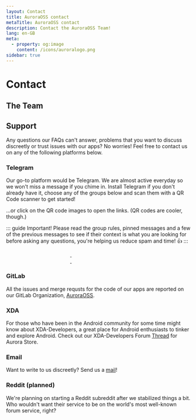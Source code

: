 ```yaml
---
layout: Contact
title: AuroraOSS contact
metaTitle: AuroraOSS contact
description: Contact the AuroraOSS Team!
lang: en-GB
meta:
  - property: og:image
    content: /icons/auroralogo.png
sidebar: true
---
```

# Contact

## The Team

<ContactsPage />

## Support

Any questions our FAQs can't answer, problems that you want to discuss discreetly or trust issues with our apps? No worries! Feel free to contact us on any of the following platforms below.

### Telegram

Our go-to platform would be Telegram. We are almost active everyday so we won't miss a message if you chime in. Install Telegram if you don't already have it, choose any of the groups below and scan them with a QR Code scanner to get started!

...or click on the QR code images to open the links. (QR codes are cooler, though.)


::: guide Important!
Please read the group rules, pinned messages and a few of the previous messages to see if their context is what you are looking for before asking any questions, you're helping us reduce spam and time! 👍
:::


<a href="https://t.me/aurorafficial" target="_blank" rel="noopener">
  <img :src="$withBase('/assets/tg-auroraofficial-qr.png')" width="175px" />
</a>

<a href="https://t.me/aurorasupport" target="_blank" rel="noopener">
  <img :src="$withBase('/assets/tg-aurorasupport-qr.png')" width="175px" />
</a>

<a href="https://t.me/auroradroid" target="_blank" rel="noopener">
  <img :src="$withBase('/assets/tg-auroradroid-qr.png')" width="175px" />
</a>

<a href="https://t.me/AuroroaOT" target="_blank" rel="noopener">
  <img :src="$withBase('/assets/tg-auroraot-qr.png')" width="175px" />
</a>


### GitLab

All the issues and merge requsts for the code of our apps are reported on our GitLab Organization, [AuroraOSS](https://gitlab.com/auroraoss).

### XDA

For those who have been in the Android community for some time might know about XDA-Developers, a great place for Android enthusiasts to tinker and explore Android. Check out our XDA-Developers Forum [Thread](https://forum.xda-developers.com/t/app-5-0-aurora-store-an-unofficial-oss-play-store-client-may-16.3739733/) for Aurora Store.

### Email

Want to write to us discreetly? Send us a [mail](mailto:auroraoss.dev@gmail.com)!

### Reddit (planned)

We're planning on starting a Reddit subreddit after we stabilized things a bit. Who wouldn't want their service to be on the world's most well-known forum service, right?

<!-- NOTE TO SELF
add icons from vue-tabler-icons for titles -->